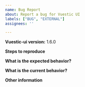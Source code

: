 ```yaml
---
name: Bug Report
about: Report a bug for Vuestic UI
labels: ["BUG", "EXTERNAL"]
assignees: ''

---
```


**Vuestic-ui version:** 1.6.0

**Steps to reproduce**

**What is the expected behavior?**

**What is the current behavior?**

**Other information**
